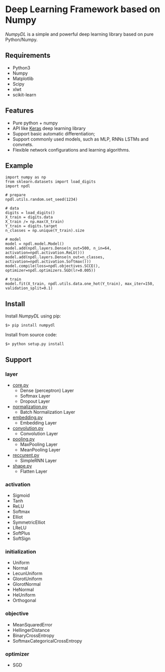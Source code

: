 # Deep Learning Framework based on Numpy

_NumpyDL_ is a simple and powerful deep learning library based on pure Python/Numpy. 

## Requirements
 
- Python3
- Numpy
- Matplotlib
- Scipy
- xlwt
- scikit-learn


## Features

- Pure python + numpy
- API like [Keras](https://github.com/fchollet/keras) deep learning library
- Support basic automatic differentiation;
- Support commonly used models, such as MLP, RNNs LSTMs and convnets.
- Flexible network configurations and learning algorithms. 

## Example
    
    import numpy as np
    from sklearn.datasets import load_digits
    import npdl
    
    # prepare
    npdl.utils.random.set_seed(1234)

    # data
    digits = load_digits()
    X_train = digits.data
    X_train /= np.max(X_train)
    Y_train = digits.target
    n_classes = np.unique(Y_train).size

    # model
    model = npdl.model.Model()
    model.add(npdl.layers.Dense(n_out=500, n_in=64, activation=npdl.activation.ReLU()))
    model.add(npdl.layers.Dense(n_out=n_classes, activation=npdl.activation.Softmax()))
    model.compile(loss=npdl.objectives.SCCE(), optimizer=npdl.optimizers.SGD(lr=0.005))

    # train
    model.fit(X_train, npdl.utils.data.one_hot(Y_train), max_iter=150, validation_split=0.1)

## Install 

Install _NumpyDL_ using pip:
    
    $> pip install numpydl
    
Install from source code:

    $> python setup.py install
   
   
## Support

### layer

- [core.py](npdl/layers/core.py)
    - Dense (perceptron) Layer 
    - Softmax Layer
    - Dropout Layer
- [normalization.py](npdl/layers/normalization.py)
    - Batch Normalization Layer
- [embedding.py](npdl/layers/embedding.py)
    - Embedding Layer
- [convolution.py](npdl/layers/convolution.py)
    - Convolution Layer
- [pooling.py](npdl/layers/pooling.py)
    - MaxPooling Layer
    - MeanPooling Layer
- [reccurent.py](npdl/layers/reccurent.py)
    - SimpleRNN Layer
- [shape.py](npdl/layers/shape.py)
    - Flatten Layer

### activation

- Sigmoid
- Tanh
- ReLU
- Softmax
- Elliot
- SymmetricElliot
- LReLU
- SoftPlus
- SoftSign

### initialization

- Uniform
- Normal
- LecunUniform
- GlorotUniform
- GlorotNormal
- HeNormal
- HeUniform
- Orthogonal

### objective

- MeanSquaredError
- HellingerDistance
- BinaryCrossEntropy
- SoftmaxCategoricalCrossEntropy


### optimizer
- SGD
